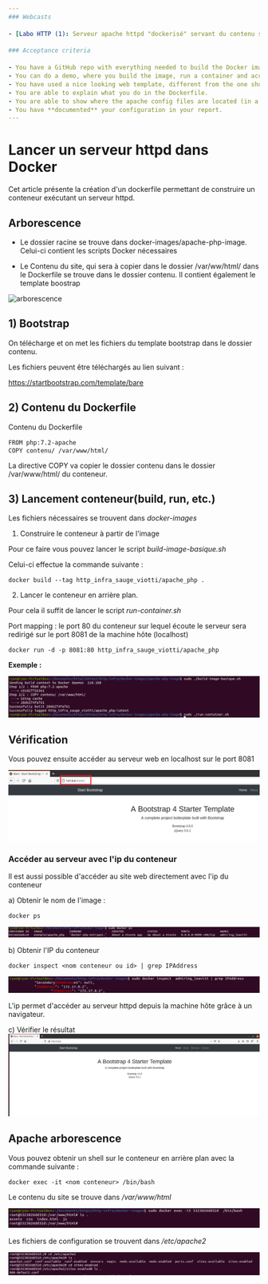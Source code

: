 ```yaml
---
### Webcasts

- [Labo HTTP (1): Serveur apache httpd "dockerisé" servant du contenu statique](https://www.youtube.com/watch?v=XFO4OmcfI3U)

### Acceptance criteria

- You have a GitHub repo with everything needed to build the Docker image.
- You can do a demo, where you build the image, run a container and access content from a browser.
- You have used a nice looking web template, different from the one shown in the webcast.
- You are able to explain what you do in the Dockerfile.
- You are able to show where the apache config files are located (in a running container).
- You have **documented** your configuration in your report.
---
```




# Lancer un serveur httpd dans Docker

Cet article présente la création d'un dockerfile permettant de construire un conteneur exécutant un serveur httpd.

## Arborescence

- Le dossier racine se trouve dans docker-images/apache-php-image. Celui-ci contient les scripts Docker nécessaires

- Le Contenu du site, qui sera à copier dans le dossier /var/ww/html/ dans le Dockerfile se trouve dans le dossier contenu. Il contient également le template boostrap

![arborescence](C:\Users\super\switchdrive\HEIG\s4\RES\labo\http_final\http-infra\assets\arborescence.PNG)



## 1) Bootstrap

On télécharge et on met les fichiers du template bootstrap dans le dossier contenu.

Les fichiers peuvent être téléchargés au lien suivant : 

https://startbootstrap.com/template/bare



## 2) Contenu du Dockerfile

Contenu du Dockerfile

```
FROM php:7.2-apache
COPY contenu/ /var/www/html/
```

La directive COPY va copier le dossier contenu dans le dossier /var/www/html/ du conteneur.

##  3) Lancement conteneur(build, run, etc.)

Les fichiers nécessaires se trouvent dans *docker-images*

1) Construire le conteneur à partir de l'image

Pour ce faire vous pouvez lancer le script *build-image-basique.sh*

Celui-ci effectue la commande suivante :

```
docker build --tag http_infra_sauge_viotti/apache_php .
```

2) Lancer le conteneur en arrière plan.

Pour cela il suffit de lancer le script *run-container.sh*

Port mapping : le port 80  du conteneur sur lequel écoute le serveur sera redirigé sur le port 8081 de la machine hôte (localhost)

```
docker run -d -p 8081:80 http_infra_sauge_viotti/apache_php

```



**Exemple :**

![build-run](assets/build-run.PNG)



## Vérification

Vous pouvez ensuite accéder au serveur web en localhost sur le port 8081

![verif-localhost](assets/verif-localhost.PNG)

### Accéder au serveur avec l'ip du conteneur

Il est aussi possible d'accéder au site web directement avec l'ip du conteneur

a) Obtenir le nom de l'image :

```bash
docker ps
```

![16-lab-ps](assets/16-lab-ps.JPG)

b) Obtenir l'IP du conteneur

```
docker inspect <nom conteneur ou id> | grep IPAddress
```

![15-labo-ip-grep](assets/15-labo-ip-grep.JPG)

L'ip permet d'accéder au serveur httpd depuis la machine hôte grâce à un navigateur.

c) Vérifier le résultat![14-affichage-site-template](assets/14-affichage-site-template.JPG)

## Apache arborescence

Vous pouvez obtenir un shell sur le conteneur en arrière plan avec la commande suivante :

```
docker exec -it <nom conteneur> /bin/bash
```

Le contenu du site se trouve dans */var/www/html*

![contenu](assets/contenu.PNG)

Les fichiers de configuration se trouvent dans */etc/apache2*

![apache-arborescence](assets/apache-arborescence.PNG)